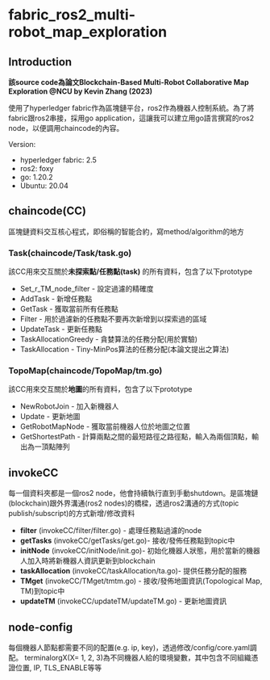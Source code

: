 # fabric_ros2_multi-robot_map_exploration

## Introduction
**該source code為論文Blockchain-Based Multi-Robot Collaborative Map Exploration @NCU by Kevin Zhang (2023)**

使用了hyperledger fabric作為區塊鏈平台，ros2作為機器人控制系統。為了將fabric跟ros2串接，採用go application，這讓我可以建立用go語言撰寫的ros2 node，以便調用chaincode的內容。

Version:
* hyperledger fabric: 2.5
* ros2: foxy
* go: 1.20.2
* Ubuntu: 20.04


## chaincode(CC)

區塊鏈資料交互核心程式，即俗稱的智能合約，寫method/algorithm的地方

### Task(chaincode/Task/task.go)
該CC用來交互關於**未探索點/任務點(task)** 的所有資料，包含了以下prototype
* Set_r_TM_node_filter - 設定過濾的精確度
* AddTask - 新增任務點
* GetTask - 獲取當前所有任務點
* Filter - 用於過濾新的任務點不要再次新增到以探索過的區域
* UpdateTask - 更新任務點
* TaskAllocationGreedy - 貪婪算法的任務分配(用於實驗)
* TaskAllocation - Tiny-MinPos算法的任務分配(本論文提出之算法)

### TopoMap(chaincode/TopoMap/tm.go)
該CC用來交互關於**地圖**的所有資料，包含了以下prototype
* NewRobotJoin - 加入新機器人
* Update - 更新地圖
* GetRobotMapNode - 獲取當前機器人位於地圖之位置
* GetShortestPath - 計算兩點之間的最短路徑之路徑點，輸入為兩個頂點，輸出為一頂點陣列

## invokeCC
每一個資料夾都是一個ros2 node，他會持續執行直到手動shutdown。是區塊鏈(blockchain)跟外界溝通(ros2 nodes)的橋樑，透過ros2溝通的方式(topic publish/subscript)的方式新增/修改資料

* **filter** (invokeCC/filter/filter.go) - 處理任務點過濾的node
* **getTasks** (invokeCC/getTasks/get.go)- 接收/發佈任務點到topic中
* **initNode** (invokeCC/initNode/init.go)- 初始化機器人狀態，用於當新的機器人加入時將新機器人資訊更新到blockchain
* **taskAllocation** (invokeCC/taskAllocation/ta.go)- 提供任務分配的服務
* **TMget** (invokeCC/TMget/tmtm.go) - 接收/發佈地圖資訊(Topological Map, TM)到topic中
* **updateTM** (invokeCC/updateTM/updateTM.go) - 更新地圖資訊

## node-config
每個機器人節點都需要不同的配置(e.g. ip, key)，透過修改/config/core.yaml調配。
terminalorgX(X= 1, 2, 3)為不同機器人給的環境變數，其中包含不同組織憑證位置, IP, TLS_ENABLE等等

